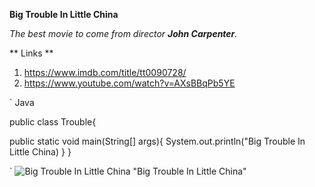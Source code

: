 **Big Trouble In Little China**

*The best movie to come from director **John Carpenter**.*



** Links **

1. https://www.imdb.com/title/tt0090728/
2. https://www.youtube.com/watch?v=AXsBBqPb5YE

` Java

public class Trouble{

  public static void main(String[] args){
    System.out.println("Big Trouble In Little China)
  }
}

`
![Big Trouble In Little China](https://external-content.duckduckgo.com/iu/?u=https%3A%2F%2Fm.media-amazon.com%2Fimages%2FM%2FMV5BNzlhYjEzOGItN2MwNS00ODRiLWE5OTItYThiNmJlMTdmMzgxXkEyXkFqcGdeQXVyNTAyODkwOQ%40%40._V1_.jpg&f=1&nofb=1&ipt=5bd8bfb363a470664a47e15a04571333997fb82858cf5b7e51e8d5f23d69a1b0&ipo=images) "Big Trouble In Little China"
